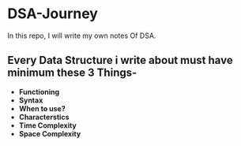 # DSA-Journey

In this repo, I will write my own notes Of DSA. 

## Every Data Structure i write about must have minimum these 3 Things-
* **Functioning**
* **Syntax**
* **When to use?**
* **Characterstics**
* **Time Complexity**
* **Space Complexity**
